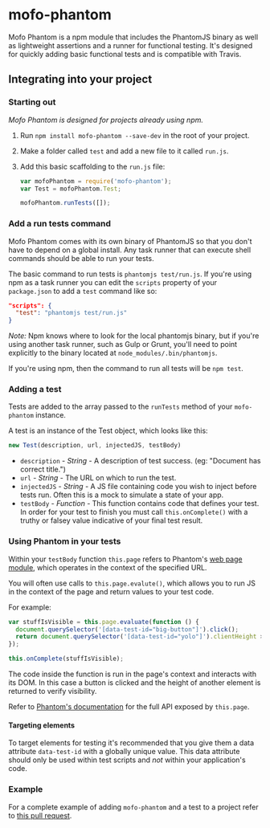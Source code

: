 # mofo-phantom

Mofo Phantom is a npm module that includes the PhantomJS binary as well as lightweight assertions and a runner for functional testing. It's designed for quickly adding basic functional tests and is compatible with Travis.

## Integrating into your project

### Starting out

*Mofo Phantom is designed for projects already using npm.*

1. Run `npm install mofo-phantom --save-dev` in the root of your project.
2. Make a folder called `test` and add a new file to it called `run.js`.
3. Add this basic scaffolding to the `run.js` file:

    ```javascript
    var mofoPhantom = require('mofo-phantom');
	var Test = mofoPhantom.Test;
	
	mofoPhantom.runTests([]);
    ```

### Add a run tests command

Mofo Phantom comes with its own binary of PhantomJS so that you don't have to depend on a global install. Any task runner that can execute shell commands should be able to run your tests.

The basic command to run tests is `phantomjs test/run.js`.  If you're using npm as a task runner you can edit the `scripts` property of your `package.json` to add a `test` command like so:

```json
"scripts": {
  "test": "phantomjs test/run.js"
}
```

*Note:* Npm knows where to look for the local phantomjs binary, but if you're using another task runner, such as Gulp or Grunt, you'll need to point explicitly to the binary located at `node_modules/.bin/phantomjs`.

If you're using npm, then the command to run all tests will be `npm test`.

### Adding a test

Tests are added to the array passed to the `runTests` method of your `mofo-phantom` instance.

A test is an instance of the Test object, which looks like this:

```javascript
new Test(description, url, injectedJS, testBody)
```

- `description` - *String* - A description of test success. (eg: "Document has correct title.")
- `url` - *String* - The URL on which to run the test.
- `injectedJS` - *String* - A JS file containing code you wish to inject before tests run. Often this is a mock to simulate a state of your app.
- `testBody` - *Function* - This function contains code that defines your test. In order for your test to finish you must call `this.onComplete()` with a truthy or falsey value indicative of your final test result.

### Using Phantom in your tests

Within your `testBody` function `this.page` refers to Phantom's [web page module](http://phantomjs.org/api/webpage/), which operates in the context of the specified URL.

You will often use calls to `this.page.evalute()`, which allows you to run JS in the context of the page and return values to your test code.

For example:

```javascript
var stuffIsVisible = this.page.evaluate(function () {
  document.querySelector('[data-test-id="big-button"]').click();
  return document.querySelector('[data-test-id="yolo"]').clientHeight > 0;
});

this.onComplete(stuffIsVisible);
```

The code inside the function is run in the page's context and interacts with its DOM. In this case a button is clicked and the height of another element is returned to verify visibility.

Refer to [Phantom's documentation](http://phantomjs.org/api/webpage/) for the full API exposed by `this.page`.

#### Targeting elements

To target elements for testing it's recommended that you give them a data attribute `data-test-id` with a globally unique value. This data attribute should only be used within test scripts and *not* within your application's code.

### Example

For a complete example of adding `mofo-phantom` and a test to a project refer to [this pull request](https://github.com/gvn/yolo/pull/1/files).
